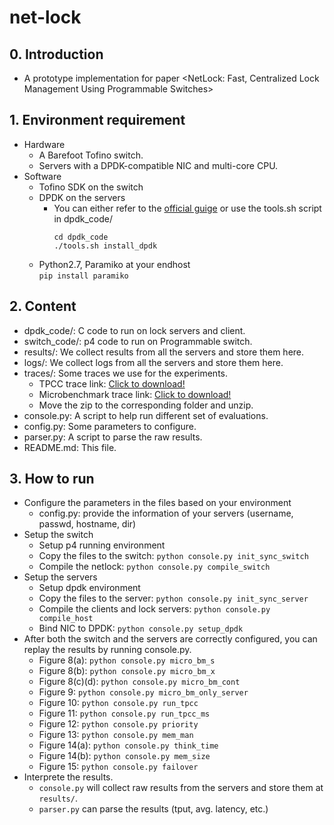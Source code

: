 # net-lock
## 0. Introduction<br>
- A prototype implementation for paper <NetLock: Fast, Centralized Lock Management Using Programmable Switches>

## 1. Environment requirement<br>
- Hardware
  - A Barefoot Tofino switch.<br>
  - Servers with a DPDK-compatible NIC and multi-core CPU.<br>
- Software
  - Tofino SDK on the switch
  - DPDK on the servers
    - You can either refer to the [official guige](https://doc.dpdk.org/guides/linux_gsg/quick_start.html) or use the tools.sh script in dpdk_code/
      ```shell
      cd dpdk_code
      ./tools.sh install_dpdk
      ```
  - Python2.7, Paramiko at your endhost<br>
    ```pip install paramiko```

## 2. Content<br>
   - dpdk_code/: C code to run on lock servers and client.<br>
   - switch_code/: p4 code to run on Programmable switch.<br>
   - results/: We collect results from all the servers and store them here.<br>
   - logs/: We collect logs from all the servers and store them here.<br>
   - traces/: Some traces we use for the experiments.<br>
     - TPCC trace link: [Click to download!](http://cs.jhu.edu/~zhuolong/resource/tpcc_traces.zip)<br>
     - Microbenchmark trace link: [Click to download!](http://cs.jhu.edu/~zhuolong/resource/microbenchmark.zip)<br>
     - Move the zip to the corresponding folder and unzip.<br>
   - console.py: A script to help run different set of evaluations.<br>
   - config.py: Some parameters to configure.<br>
   - parser.py: A script to parse the raw results.<br>
   - README.md: This file.<br>

## 3. How to run<br>
- Configure the parameters in the files based on your environment
  - config.py: provide the information of your servers (username, passwd, hostname, dir)<br>
- Setup the switch
  - Setup p4 running environment<br>
  - Copy the files to the switch: `python console.py init_sync_switch`<br>
  - Compile the netlock: `python console.py compile_switch`<br>
- Setup the servers
  - Setup dpdk environment<br>
  - Copy the files to the server: `python console.py init_sync_server`<br>
  - Compile the clients and lock servers: `python console.py compile_host`<br>
  - Bind NIC to DPDK: `python console.py setup_dpdk`<br>
- After both the switch and the servers are correctly configured, you can replay the results by running console.py.<br>
  - Figure 8(a): `python console.py micro_bm_s`<br>
  - Figure 8(b): `python console.py micro_bm_x`<br>
  - Figure 8(c)(d): `python console.py micro_bm_cont`<br>
  - Figure 9: `python console.py micro_bm_only_server`<br>
  - Figure 10: `python console.py run_tpcc`<br>
  - Figure 11: `python console.py run_tpcc_ms`<br>
  - Figure 12: `python console.py priority`<br>
  - Figure 13: `python console.py mem_man`<br>
  - Figure 14(a): `python console.py think_time`<br>
  - Figure 14(b): `python console.py mem_size`<br>
  - Figure 15: `python console.py failover`<br>
- Interprete the results.<br>
  - `console.py` will collect raw results from the servers and store them at `results/`.
  - `parser.py` can parse the results (tput, avg. latency, etc.)
